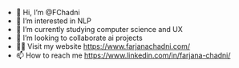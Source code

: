 - 👋 Hi, I’m @FChadni
- 👀 I’m interested in NLP
- 🌱 I’m currently studying computer science and UX
- 💞️ I’m looking to collaborate ai projects
- 👩‍💻 Visit my website https://www.farjanachadni.com/
- 📫 How to reach me https://www.linkedin.com/in/farjana-chadni/

<!---
FChadni/FChadni is a ✨ special ✨ repository because its `README.md` (this file) appears on your GitHub profile.
You can click the Preview link to take a look at your changes.
--->
